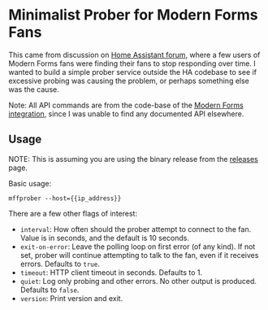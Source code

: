 # Minimalist Prober for Modern Forms Fans

This came from discussion on
[Home Assistant forum](https://community.home-assistant.io/t/modern-forms-smart-fans-integration/109318/36),
where a few users of Modern Forms fans were finding their fans to stop
responding over time. I wanted to build a simple prober service outside the HA
codebase to see if excessive probing was causing the problem, or perhaps
something else was the cause.

Note: All API commands are from the code-base of the
[Modern Forms integration](https://github.com/jimpastos/ha-modernforms), since
I was unable to find any documented API elsewhere.

## Usage

NOTE: This is assuming you are using the binary release from the
[releases](https://github.com/icemarkom/mffprober/releases) page.

Basic usage:

```shell
mffprober --host={{ip_address}}
```

There are a few other flags of interest:

- `interval`: How often should the prober attempt to connect to the fan. Value
  is in seconds, and the default is 10 seconds.
- `exit-on-error`: Leave the polling loop on first error (of any kind). If not
  set, prober will continue attempting to talk to the fan, even if it receives
  errors. Defaults to `true`.
- `timeout`: HTTP client timeout in seconds. Defaults to 1.
- `quiet`: Log only probing and other errors. No other output is produced.
  Defaults to `false`.
- `version`: Print version and exit.